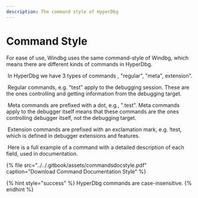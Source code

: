 ```yaml
---
description: The command style of HyperDbg
---
```


# Command Style

For ease of use, Windbg uses the same command-style of Windbg, which means there are different kinds of commands in HyperDbg.

‌ In HyperDbg we have 3 types of commands , "regular", "meta", extension".

‌ Regular commands, e.g. "test" apply to the debugging session. These are the ones controlling and getting information from the debugging target.

‌ Meta commands are prefixed with a dot, e.g., ".test". Meta commands apply to the debugger itself means that these commands are the ones controlling debugger itself, not the debugging target.

‌ Extension commands are prefixed with an exclamation mark, e.g. !test, which is defined in debugger extensions and features.

‌ Here is a full example of a command with a detailed description of each field, used in documentation.

{% file src="../../.gitbook/assets/commandsdocstyle.pdf" caption="Download Command Documentation Style" %}

{% hint style="success" %}
HyperDbg commands are case-insensitive.
{% endhint %}

